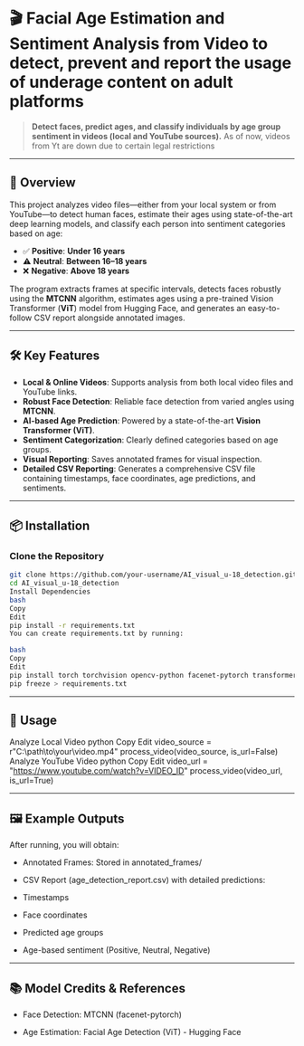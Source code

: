 # 🎬 Facial Age Estimation and Sentiment Analysis from Video to detect, prevent and report the usage of underage content on adult platforms

> **Detect faces, predict ages, and classify individuals by age group sentiment in videos (local and YouTube sources).**
> As of now, videos from Yt are down due to certain legal restrictions

---

## 🚀 Overview

This project analyzes video files—either from your local system or from YouTube—to detect human faces, estimate their ages using state-of-the-art deep learning models, and classify each person into sentiment categories based on age:

- ✅ **Positive**: **Under 16 years**
- ⚠️ **Neutral**: **Between 16–18 years**
- ❌ **Negative**: **Above 18 years**

The program extracts frames at specific intervals, detects faces robustly using the **MTCNN** algorithm, estimates ages using a pre-trained Vision Transformer (**ViT**) model from Hugging Face, and generates an easy-to-follow CSV report alongside annotated images.

---

## 🛠️ Key Features

- **Local & Online Videos**: Supports analysis from both local video files and YouTube links.
- **Robust Face Detection**: Reliable face detection from varied angles using **MTCNN**.
- **AI-based Age Prediction**: Powered by a state-of-the-art **Vision Transformer (ViT)**.
- **Sentiment Categorization**: Clearly defined categories based on age groups.
- **Visual Reporting**: Saves annotated frames for visual inspection.
- **Detailed CSV Reporting**: Generates a comprehensive CSV file containing timestamps, face coordinates, age predictions, and sentiments.

---

## 📦 Installation

### Clone the Repository

```bash
git clone https://github.com/your-username/AI_visual_u-18_detection.git
cd AI_visual_u-18_detection
Install Dependencies
bash
Copy
Edit
pip install -r requirements.txt
You can create requirements.txt by running:

bash
Copy
Edit
pip install torch torchvision opencv-python facenet-pytorch transformers pytube huggingface_hub numpy pillow
pip freeze > requirements.txt
```
---
## 🎯 Usage
Analyze Local Video
python
Copy
Edit
video_source = r"C:\path\to\your\video.mp4"
process_video(video_source, is_url=False)
Analyze YouTube Video
python
Copy
Edit
video_url = "https://www.youtube.com/watch?v=VIDEO_ID"
process_video(video_url, is_url=True)

---

## 🖼️ Example Outputs
After running, you will obtain:

- Annotated Frames: Stored in annotated_frames/

- CSV Report (age_detection_report.csv) with detailed predictions:

- Timestamps

- Face coordinates

- Predicted age groups

- Age-based sentiment (Positive, Neutral, Negative)

---

## 📚 Model Credits & References
- Face Detection: MTCNN (facenet-pytorch)

- Age Estimation: Facial Age Detection (ViT) - Hugging Face
